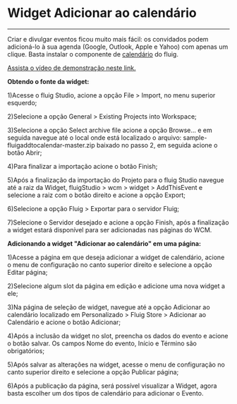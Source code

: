 # Widget Adicionar ao calendário
---

Criar e divulgar eventos ficou muito mais fácil: os convidados podem adicioná-lo à sua agenda (Google, Outlook, Apple e Yahoo) com apenas um clique. Basta instalar o componente de [calendário](http://tdn.totvs.com/x/yUQYDQ) do fluig.

[Assista o vídeo de demonstração neste link.](https://www.youtube.com/watch?v=Gg8fQgL_Adc)

**Obtendo o fonte da widget:**

1)Acesse o fluig Studio, acione a opção File > Import, no menu superior esquerdo;

2)Selecione a opção General > Existing Projects into Workspace;

3)Selecione a opção Select archive file acione a opção Browse... e em seguida navegue até o local onde está localizado o arquivo: sample-fluigaddtocalendar-master.zip
baixado no passo 2, em seguida acione o botão Abrir;

4)Para finalizar a importação acione o botão Finish;

5)Após a finalização da importação do Projeto para o fluig Studio navegue até a raiz da Widget, fluigStudio > wcm > widget > AddThisEvent e selecione a raiz com o botão direito e acione a opção Export;

6)Selecione a opção Fluig > Exportar para o servidor Fluig;

7)Selecione o Servidor desejado e acione a opção Finish, após a finalização a widget estará disponível para ser adicionadas nas páginas do WCM.



**Adicionando a widget "Adicionar ao calendário" em uma página:**



1)Acesse a página em que deseja adicionar a widget de calendário, acione o menu de configuração no canto superior direito e selecione a opção Editar página;

2)Selecione algum slot da página em edição e adicione uma nova widget a ele;

3)Na página de seleção de widget, navegue até a opção Adicionar ao calendário localizado em Personalizado > Fluig Store > Adicionar ao Calendário e acione o botão Adicionar;

4)Após a inclusão da widget no slot, preencha os dados do evento e acione o botão salvar. Os campos Nome do evento, Início e Término são obrigatórios;

5)Após salvar as alterações na widget, acesse o menu de configuração no canto superior direito e selecione a opção Publicar página;

6)Após a publicação da página, será possível visualizar a Widget, agora basta escolher um dos tipos de calendário para adicionar o Evento.
